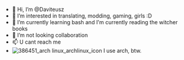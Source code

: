 - 👋 Hi, I’m @Daviteusz
- 👀 I’m interested in translating, modding, gaming, girls :D
- 🌱 I’m currently learning bash and I'm currently reading the witcher books
- 💞️ I’m not looking collaboration
- 📫 U cant reach me
- ![386451_arch linux_archlinux_icon](https://user-images.githubusercontent.com/11527277/161514350-2c145218-f17f-4427-a236-e8d78ae4305c.png) I use arch, btw.

<!---
Daviteusz/Daviteusz is a ✨ special ✨ repository because its `README.md` (this file) appears on your GitHub profile.
You can click the Preview link to take a look at your changes.
--->
